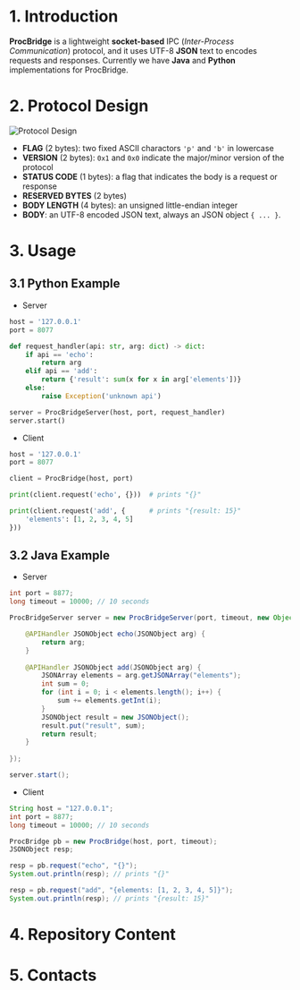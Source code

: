 # 1. Introduction

**ProcBridge** is a lightweight **socket-based** IPC (*Inter-Process Communication*) protocol, and it uses UTF-8 **JSON** text to encodes requests and responses. Currently we have **Java** and **Python** implementations for ProcBridge.

# 2. Protocol Design

![Protocol Design](https://github.com/gongzhang/proc-bridge/blob/master/Resources/Protocol.png)

- **FLAG** (2 bytes): two fixed ASCII charactors `'p'` and `'b'` in lowercase
- **VERSION** (2 bytes): `0x1` and `0x0` indicate the major/minor version of the protocol
- **STATUS CODE** (1 bytes): a flag that indicates the body is a request or response
- **RESERVED BYTES** (2 bytes)
- **BODY LENGTH** (4 bytes): an unsigned little-endian integer
- **BODY**: an UTF-8 encoded JSON text, always an JSON object `{ ... }`.

# 3. Usage

## 3.1 Python Example

- Server
```python
host = '127.0.0.1'
port = 8077

def request_handler(api: str, arg: dict) -> dict:
    if api == 'echo':
        return arg
    elif api == 'add':
        return {'result': sum(x for x in arg['elements'])}
    else:
        raise Exception('unknown api')

server = ProcBridgeServer(host, port, request_handler)
server.start()
```

- Client
```python
host = '127.0.0.1'
port = 8077

client = ProcBridge(host, port)

print(client.request('echo', {}))  # prints "{}"

print(client.request('add', {      # prints "{result: 15}"
    'elements': [1, 2, 3, 4, 5]
}))
```

## 3.2 Java Example

- Server
```java
int port = 8877;
long timeout = 10000; // 10 seconds

ProcBridgeServer server = new ProcBridgeServer(port, timeout, new Object() {

    @APIHandler JSONObject echo(JSONObject arg) {
        return arg;
    }
    
    @APIHandler JSONObject add(JSONObject arg) {
        JSONArray elements = arg.getJSONArray("elements");
        int sum = 0;
        for (int i = 0; i < elements.length(); i++) {
            sum += elements.getInt(i);
        }
        JSONObject result = new JSONObject();
        result.put("result", sum);
        return result;
    }
    
});

server.start();
```

- Client
```java
String host = "127.0.0.1";
int port = 8877;
long timeout = 10000; // 10 seconds

ProcBridge pb = new ProcBridge(host, port, timeout);
JSONObject resp;

resp = pb.request("echo", "{}");
System.out.println(resp); // prints "{}"

resp = pb.request("add", "{elements: [1, 2, 3, 4, 5]}");
System.out.println(resp); // prints "{result: 15}"
```

# 4. Repository Content

# 5. Contacts
